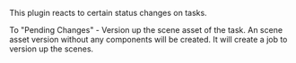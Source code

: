 This plugin reacts to certain status changes on tasks.

To "Pending Changes" - Version up the scene asset of the task.
An scene asset version without any components will be created. It will create a job to version up the scenes.
